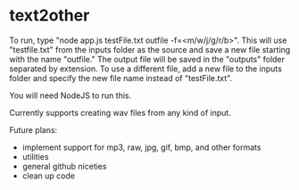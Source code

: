 # text2other

To run, type "node app.js testFile.txt outfile -f=<m/w/j/g/r/b>". This will use "testfile.txt" from the inputs folder as the source and save a new file starting with the name "outfile." The output file will be saved in the "outputs" folder separated by extension. To use a different file, add a new file to the inputs folder and specify the new file name instead of "testFile.txt". 

You will need NodeJS to run this.

Currently supports creating wav files from any kind of input.

Future plans:
* implement support for mp3, raw, jpg, gif, bmp, and other formats
* utilities
* general github niceties
* clean up code